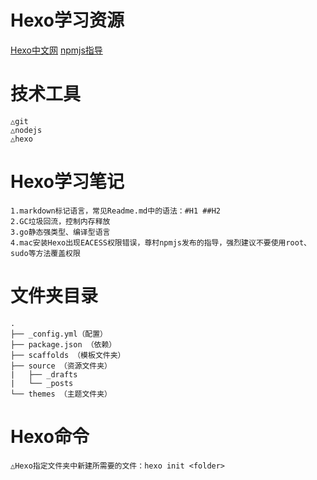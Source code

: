 # Hexo学习资源
[Hexo中文网](https://hexo.io/zh-cn/docs/index.html) 
[npmjs指导](https://docs.npmjs.com/resolving-eacces-permissions-errors-when-installing-packages-globally)

# 技术工具
```
△git
△nodejs
△hexo
```

# Hexo学习笔记
```
1.markdown标记语言，常见Readme.md中的语法：#H1 ##H2
2.GC垃圾回流，控制内存释放
3.go静态强类型、编译型语言
4.mac安装Hexo出现EACESS权限错误，尊村npmjs发布的指导，强烈建议不要使用root、sudo等方法覆盖权限
```

# 文件夹目录
```
.
├── _config.yml（配置）
├── package.json （依赖）
├── scaffolds （模板文件夹）
├── source （资源文件夹）
|   ├── _drafts
|   └── _posts
└── themes （主题文件夹）
```

# Hexo命令
```
△Hexo指定文件夹中新建所需要的文件：hexo init <folder>
```

